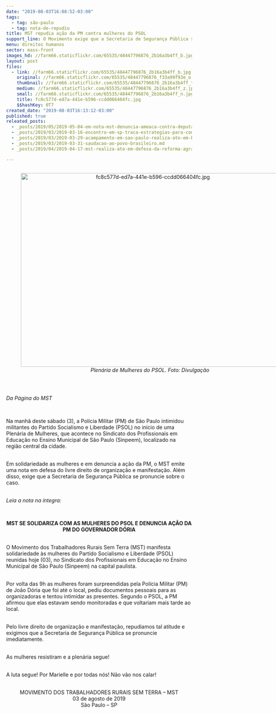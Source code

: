 ```yaml
---
date: "2019-08-03T16:08:52-03:00"
tags:
  - tag: são-paulo
  - tag: nota-de-repudio
title: MST repudia ação da PM contra mulheres do PSOL
support_line: O Movimento exige que a Secretaria de Segurança Pública se pronuncie sobre o caso
menu: direitos humanos
sector: mass-front
images_hd: //farm66.staticflickr.com/65535/48447796876_2b16a3b4ff_b.jpg
layout: post
files:
  - link: //farm66.staticflickr.com/65535/48447796876_2b16a3b4ff_b.jpg
    original: //farm66.staticflickr.com/65535/48447796876_f33a99f93e_o.jpg
    thumbnail: //farm66.staticflickr.com/65535/48447796876_2b16a3b4ff_t.jpg
    medium: //farm66.staticflickr.com/65535/48447796876_2b16a3b4ff_z.jpg
    small: //farm66.staticflickr.com/65535/48447796876_2b16a3b4ff_n.jpg
    title: fc8c577d-ed7a-441e-b596-ccdd066404fc.jpg
    $$hashKey: 0T7
created_date: "2019-08-03T16:13:12-03:00"
published: true
releated_posts:
  - _posts/2019/05/2019-05-04-em-nota-mst-denuncia-ameaca-contra-deputada-estadual-professora-bebel.md
  - _posts/2019/03/2019-03-16-encontro-em-sp-traca-estrategias-para-comites-lula-livre-leia-carta-do-ex-presidente.md
  - _posts/2019/03/2019-03-29-acampamento-em-sao-paulo-realiza-ato-em-busca-de-justica.md
  - _posts/2019/03/2019-03-31-saudacao-ao-povo-brasileiro.md
  - _posts/2019/04/2019-04-17-mst-realiza-ato-em-defesa-da-reforma-agraria-em-sao-paulo.md

---
```

<div style="text-align:center">
<figure class="image" style="display:inline-block"><img alt="fc8c577d-ed7a-441e-b596-ccdd066404fc.jpg" height="525" src="//farm66.staticflickr.com/65535/48447796876_2b16a3b4ff_b.jpg" width="700" />
<figcaption><em>Plen&aacute;ria de Mulheres do PSOL. Foto: Divulga&ccedil;&atilde;o</em></figcaption>
</figure>
</div>

<p>&nbsp;</p>

<p><em>Da P&aacute;gina do MST</em></p>

<p>&nbsp;</p>

<p>Na manh&atilde; deste s&aacute;bado (3), a Pol&iacute;cia Militar (PM) de S&atilde;o Paulo intimidou militantes do Partido Socialismo e Liberdade (PSOL) no in&iacute;cio de uma Plen&aacute;ria de Mulheres, que acontece no Sindicato dos Profissionais em Educa&ccedil;&atilde;o no Ensino Municipal de S&atilde;o Paulo (Sinpeem), localizado na regi&atilde;o central da cidade.</p>

<p><br />
Em solidariedade as mulheres e em denuncia a a&ccedil;&atilde;o da PM, o MST emite uma nota em defesa do livre direito de organiza&ccedil;&atilde;o e manifesta&ccedil;&atilde;o. Al&eacute;m disso, exige que a Secretaria de Seguran&ccedil;a P&uacute;blica se pronuncie sobre o caso.</p>

<p><br />
<em>Leia a nota na &iacute;ntegra:&nbsp;</em></p>

<p>&nbsp;</p>

<p style="text-align: center;"><strong>MST SE SOLIDARIZA COM AS MULHERES DO PSOL E DENUNCIA A&Ccedil;&Atilde;O DA PM DO GOVERNADOR D&Oacute;RIA</strong></p>

<p><br />
O Movimento dos Trabalhadores Rurais Sem Terra (MST) manifesta solidariedade &agrave;s mulheres do Partido Socialismo e Liberdade (PSOL) reunidas hoje (03), no Sindicato dos Profissionais em Educa&ccedil;&atilde;o no Ensino Municipal de S&atilde;o Paulo (Sinpeem) na capital paulista.&nbsp;</p>

<p><br />
Por volta das 9h as mulheres foram surpreendidas pela Pol&iacute;cia Militar (PM) de Jo&atilde;o D&oacute;ria que foi at&eacute; o local, pediu documentos pessoais para as organizadoras e tentou intimidar as presentes. Segundo o PSOL, a PM afirmou que elas estavam sendo monitoradas e que voltariam mais tarde ao local.</p>

<p><br />
Pelo livre direito de organiza&ccedil;&atilde;o e manifesta&ccedil;&atilde;o, repudiamos tal atitude e exigimos que a Secretaria de Seguran&ccedil;a P&uacute;blica se pronuncie imediatamente.</p>

<p><br />
As mulheres resistiram e a plen&aacute;ria segue!&nbsp;</p>

<p><br />
A luta segue! Por Marielle e por todas n&oacute;s! N&atilde;o v&atilde;o nos calar!</p>

<p style="text-align: center;"><br />
MOVIMENTO DOS TRABALHADORES RURAIS SEM TERRA &ndash; MST<br />
03 de agosto de 2019<br />
S&atilde;o Paulo &ndash; SP</p>
